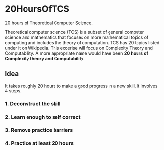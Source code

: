 # 20HoursOfTCS

20 hours of Theoretical Computer Science. 

Theoretical computer science (TCS) is a subset of general computer science and mathematics that focuses on more mathematical topics of computing and includes the theory of computation. TCS has 20 topics listed under it on Wikipedia. This excerise will focus on Complexity Theory and Computability. A more appropriate name would have been <b>20 hours of Complexity theory and Computability</b>.

## Idea

It takes roughly 20 hours to make a good progress in a new skill. It involves 4 steps.

### 1. Deconstruct the skill
### 2. Learn enough to self correct
### 3. Remove practice barriers
### 4. Practice at least 20 hours